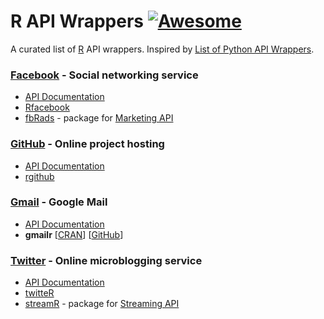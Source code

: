 R API Wrappers [![Awesome](https://cdn.rawgit.com/sindresorhus/awesome/d7305f38d29fed78fa85652e3a63e154dd8e8829/media/badge.svg)](https://github.com/sindresorhus/awesome)
===
A curated list of [R](https://www.r-project.org/) API wrappers. Inspired by [List of Python API Wrappers](https://github.com/realpython/list-of-python-api-wrappers).

### [Facebook](http://facebook.com/) -  Social networking service
- [API Documentation](https://developers.facebook.com/)
- [Rfacebook](https://github.com/pablobarbera/Rfacebook)
- [fbRads](https://github.com/cardcorp/fbRads) - package for [Marketing API](https://developers.facebook.com/docs/marketing-apis)

### [GitHub](http://github.com) - Online project hosting
- [API Documentation](https://developer.github.com/v3/)
- [rgithub](https://github.com/cscheid/rgithub)

### [Gmail](https://mail.google.com) - Google Mail
- [API Documentation](https://developers.google.com/gmail/api/?hl=en)
- **gmailr** [[CRAN](https://cran.r-project.org/web/packages/gmailr/index.html)] [[GitHub](https://github.com/jimhester/gmailr)]

### [Twitter](http://twitter.com/) - Online microblogging service
- [API Documentation](https://dev.twitter.com/docs/twitter-libraries)
- [twitteR](https://github.com/geoffjentry/twitteR)
- [streamR](https://github.com/pablobarbera/streamR) - package for [Streaming API](https://dev.twitter.com/docs/streaming-apis)
